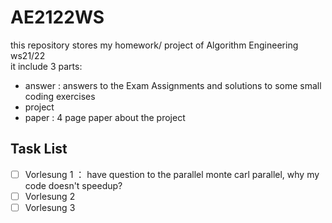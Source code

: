 # AE2122WS
this repository stores my homework/ project of Algorithm Engineering ws21/22 <br>
it include 3 parts:
  - answer  : answers to the Exam Assignments and solutions to some small coding exercises
  - project
  - paper   : 4 page paper about the project


## Task List
- [ ] Vorlesung 1 ： have question to the parallel monte carl parallel, why my code doesn't speedup?
- [ ] Vorlesung 2
- [ ] Vorlesung 3
